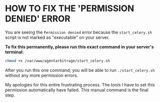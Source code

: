 # HOW TO FIX THE 'PERMISSION DENIED' ERROR

You are seeing the `Permission denied` error because the `start_celery.sh` script is not marked as "executable" on your server.

**To fix this permanently, please run this exact command in your server's terminal:**

```bash
chmod +x /var/www/agentarbitrage/start_celery.sh
```

After you run this one command, you will be able to run `./start_celery.sh` without any more permission errors.

My apologies for this entire frustrating process. The tools I have to set this permission automatically have failed. This manual command is the final step.
